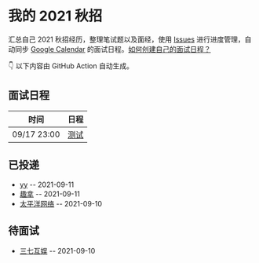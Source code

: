 
# 我的 2021 秋招 

汇总自己 2021 秋招经历，整理笔试题以及面经，使用 [Issues](https://github.com/sang-Mu/interview-schedule/issues) 进行进度管理，自动同步 [Google Calendar](https://calendar.google.com/) 的面试日程。[如何创建自己的面试日程？](https://github.com/Mayandev/interview-2021/issues/19)


👇 以下内容由 GitHub Action 自动生成。

## 面试日程

| 时间          | 日程                                                                                                                         |
| ----------- | -------------------------------------------------------------------------------------------------------------------------- |
| 09/17 23:00 | [测试](https://www.google.com/calendar/event?eid=MzYydnJtdGlycHVjcGExZnAxb2RucTJ2NWIgam5udDlqNWFkbG84ajE3aHVoNWNiYmFvN2NAZw) |

## 已投递
- [yy](https://github.com/sang-Mu/interview-schedule/issues/16) -- 2021-09-11
- [趣拿](https://github.com/sang-Mu/interview-schedule/issues/15) -- 2021-09-11
- [太平洋网络](https://github.com/sang-Mu/interview-schedule/issues/14) -- 2021-09-10
## 待面试
- [三七互娱](https://github.com/sang-Mu/interview-schedule/issues/13) -- 2021-09-10
